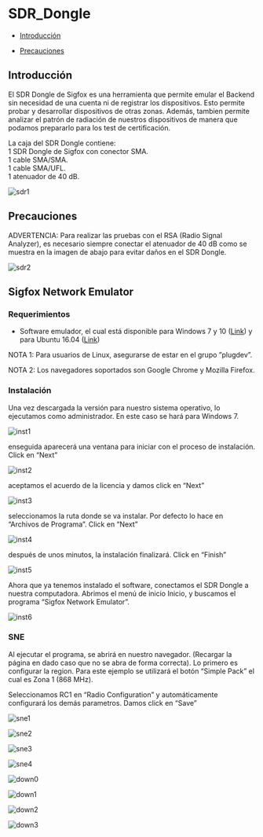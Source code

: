SDR_Dongle
==============

- 	[Introducción](#introducción)

-	[Precauciones](#precauciones)

Introducción
------------

El SDR Dongle de Sigfox es una herramienta que permite emular el Backend sin necesidad de una cuenta ni de registrar los dispositivos. Esto permite probar y desarrollar dispositivos de otras zonas. Además, tambien permite analizar el patrón de radiación de nuestros dispositivos de manera que podamos prepararlo para los test de certificación.

La caja del SDR Dongle contiene:
<br /> 
1 SDR Dongle de Sigfox con conector SMA.
<br />
1 cable SMA/SMA.
<br />
1 cable SMA/UFL.
<br />
1 atenuador de 40 dB.

![sdr1](https://github.com/Iotnet/SDR_Dongle/blob/master/imagenes/sdr1.png)

Precauciones
------------

ADVERTENCIA: Para realizar las pruebas con el RSA (Radio Signal Analyzer), es necesario siempre conectar el atenuador de 40 dB como se muestra en la imagen de  abajo para evitar daños en el SDR Dongle.

![sdr2](https://github.com/Iotnet/SDR_Dongle/blob/master/imagenes/sdr2.png)

Sigfox Network Emulator
-----------------------

### Requerimientos

-	Software emulador, el cual está disponible para Windows 7 y 10 ([Link](https://support.sigfox.com/downloads/snek.exe)) y para Ubuntu 16.04 ([Link](https://support.sigfox.com/downloads/snek.deb))

NOTA 1: Para usuarios de Linux, asegurarse de estar en el grupo ”plugdev”.

NOTA 2: Los navegadores soportados son Google Chrome y Mozilla Firefox.

### Instalación

Una vez descargada la versión para nuestro sistema operativo, lo ejecutamos como administrador. En este caso se hará para Windows 7.

![inst1](https://github.com/Iotnet/SDR_Dongle/blob/master/imagenes/inst1.png)

enseguida aparecerá una ventana para iniciar con el proceso de instalación. Click en “Next”

![inst2](https://github.com/Iotnet/SDR_Dongle/blob/master/imagenes/inst2.png)

aceptamos el acuerdo de la licencia y damos click en “Next”

![inst3](https://github.com/Iotnet/SDR_Dongle/blob/master/imagenes/inst3.png)

seleccionamos la ruta donde se va instalar. Por defecto lo hace en “Archivos de Programa”. Click en “Next”

![inst4](https://github.com/Iotnet/SDR_Dongle/blob/master/imagenes/inst4.png)

después de unos minutos, la instalación finalizará. Click en “Finish”

![inst5](https://github.com/Iotnet/SDR_Dongle/blob/master/imagenes/inst5.png)

Ahora que ya tenemos instalado el software, conectamos el SDR Dongle a nuestra computadora. Abrimos el menú de inicio Inicio, y buscamos el programa “Sigfox Network Emulator”.

![inst6](https://github.com/Iotnet/SDR_Dongle/blob/master/imagenes/inst6.png)

### SNE

Al ejecutar el programa, se abrirá en nuestro navegador. (Recargar la página en dado caso que no se abra de forma correcta). Lo primero es configurar la region. Para este ejemplo se utilizará el botón “Simple Pack” el cual es Zona 1 (868 MHz).

Seleccionamos RC1 en “Radio Configuration” y automáticamente configurará los demás parametros. Damos click en “Save”

![sne1](https://github.com/Iotnet/SDR_Dongle/blob/master/imagenes/sne1.png)

![sne2](https://github.com/Iotnet/SDR_Dongle/blob/master/imagenes/sne2.png)

![sne3](https://github.com/Iotnet/SDR_Dongle/blob/master/imagenes/sne3.png)

![sne4](https://github.com/Iotnet/SDR_Dongle/blob/master/imagenes/sne4.png)

![down0](https://github.com/Iotnet/SDR_Dongle/blob/master/imagenes/down0.png)

![down1](https://github.com/Iotnet/SDR_Dongle/blob/master/imagenes/down1.png)

![down2](https://github.com/Iotnet/SDR_Dongle/blob/master/imagenes/down2.png)

![down3](https://github.com/Iotnet/SDR_Dongle/blob/master/imagenes/down3.png)

